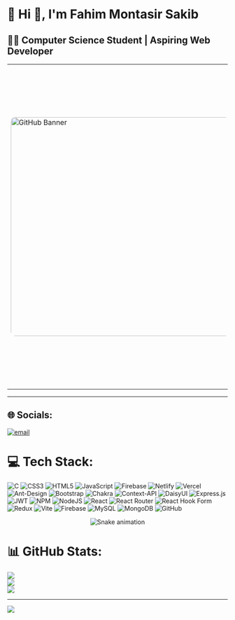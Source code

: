 # 💫 Hi 👋, I'm Fahim Montasir Sakib  
## 🧑‍💻 Computer Science Student | Aspiring Web Developer 

<table>
  <tr>
    <td>
      <img src="https://i.ibb.co/XZrTgxPW/GIT.jpg"  width="500" alt="GitHub Banner" style="border-radius: 10px;" />
    </td>
    <td valign="top" width="700">
      <p><strong>I’m currently working on:</strong> Building personal projects & exploring full-stack web development</p>
      <p><strong>I’m learning:</strong> JavaScript, React, Node.js, Express, MongoDB – diving deep into the <strong>MERN Stack</strong></p>
      <p><strong>Open to collaborate on:</strong> Beginner-friendly web apps, open-source contributions, and frontend/backend experiments</p>
      <p><strong>Looking for help with:</strong> Real-world project ideas, coding best practices, and community-driven tech learning</p>
      <p><strong>Ask me about:</strong> Web Development, JavaScript, React, Open Source, or being a student developer in China 🇨🇳</p>
      <p><strong>Email Me:</strong> <a href="mailto:sakibfahim270@gmail.com">sakibfahim270@gmail.com</a></p>
      <p>⚡ <em>When I'm not coding, I'm probably sipping tea or debugging that one error I created myself.^.</em></p>
    </td>
  </tr>
</table>

---
## 🌐 Socials:
 [![email](https://img.shields.io/badge/Email-D14836?logo=gmail&logoColor=white)](mailto:sakibfahim270@gmail.com) 

# 💻 Tech Stack:
![C](https://img.shields.io/badge/c-%2300599C.svg?style=for-the-badge&logo=c&logoColor=white) ![CSS3](https://img.shields.io/badge/css3-%231572B6.svg?style=for-the-badge&logo=css3&logoColor=white) ![HTML5](https://img.shields.io/badge/html5-%23E34F26.svg?style=for-the-badge&logo=html5&logoColor=white) ![JavaScript](https://img.shields.io/badge/javascript-%23323330.svg?style=for-the-badge&logo=javascript&logoColor=%23F7DF1E) ![Firebase](https://img.shields.io/badge/firebase-%23039BE5.svg?style=for-the-badge&logo=firebase) ![Netlify](https://img.shields.io/badge/netlify-%23000000.svg?style=for-the-badge&logo=netlify&logoColor=#00C7B7) ![Vercel](https://img.shields.io/badge/vercel-%23000000.svg?style=for-the-badge&logo=vercel&logoColor=white) ![Ant-Design](https://img.shields.io/badge/-AntDesign-%230170FE?style=for-the-badge&logo=ant-design&logoColor=white) ![Bootstrap](https://img.shields.io/badge/bootstrap-%238511FA.svg?style=for-the-badge&logo=bootstrap&logoColor=white) ![Chakra](https://img.shields.io/badge/chakra-%234ED1C5.svg?style=for-the-badge&logo=chakraui&logoColor=white) ![Context-API](https://img.shields.io/badge/Context--Api-000000?style=for-the-badge&logo=react) ![DaisyUI](https://img.shields.io/badge/daisyui-5A0EF8?style=for-the-badge&logo=daisyui&logoColor=white) ![Express.js](https://img.shields.io/badge/express.js-%23404d59.svg?style=for-the-badge&logo=express&logoColor=%2361DAFB) ![JWT](https://img.shields.io/badge/JWT-black?style=for-the-badge&logo=JSON%20web%20tokens) ![NPM](https://img.shields.io/badge/NPM-%23CB3837.svg?style=for-the-badge&logo=npm&logoColor=white) ![NodeJS](https://img.shields.io/badge/node.js-6DA55F?style=for-the-badge&logo=node.js&logoColor=white) ![React](https://img.shields.io/badge/react-%2320232a.svg?style=for-the-badge&logo=react&logoColor=%2361DAFB) ![React Router](https://img.shields.io/badge/React_Router-CA4245?style=for-the-badge&logo=react-router&logoColor=white) ![React Hook Form](https://img.shields.io/badge/React%20Hook%20Form-%23EC5990.svg?style=for-the-badge&logo=reacthookform&logoColor=white) ![Redux](https://img.shields.io/badge/redux-%23593d88.svg?style=for-the-badge&logo=redux&logoColor=white) ![Vite](https://img.shields.io/badge/vite-%23646CFF.svg?style=for-the-badge&logo=vite&logoColor=white) ![Firebase](https://img.shields.io/badge/firebase-a08021?style=for-the-badge&logo=firebase&logoColor=ffcd34) ![MySQL](https://img.shields.io/badge/mysql-4479A1.svg?style=for-the-badge&logo=mysql&logoColor=white) ![MongoDB](https://img.shields.io/badge/MongoDB-%234ea94b.svg?style=for-the-badge&logo=mongodb&logoColor=white) ![GitHub](https://img.shields.io/badge/github-%23121011.svg?style=for-the-badge&logo=github&logoColor=white)
<div align="center">
  <img src="https://profile-readme-generator.com/assets/snake.svg" alt="Snake animation" />
</div>

# 📊 GitHub Stats:
![](https://github-readme-stats.vercel.app/api?username=FahimSakib270&theme=dark&hide_border=false&include_all_commits=true&count_private=true)<br/>
![](https://nirzak-streak-stats.vercel.app/?user=FahimSakib270&theme=dark&hide_border=false)<br/>
![](https://github-readme-stats.vercel.app/api/top-langs/?username=FahimSakib270&theme=dark&hide_border=false&include_all_commits=true&count_private=true&layout=compact)

---
[![](https://visitcount.itsvg.in/api?id=FahimSakib270&icon=0&color=0)](https://visitcount.itsvg.in)


